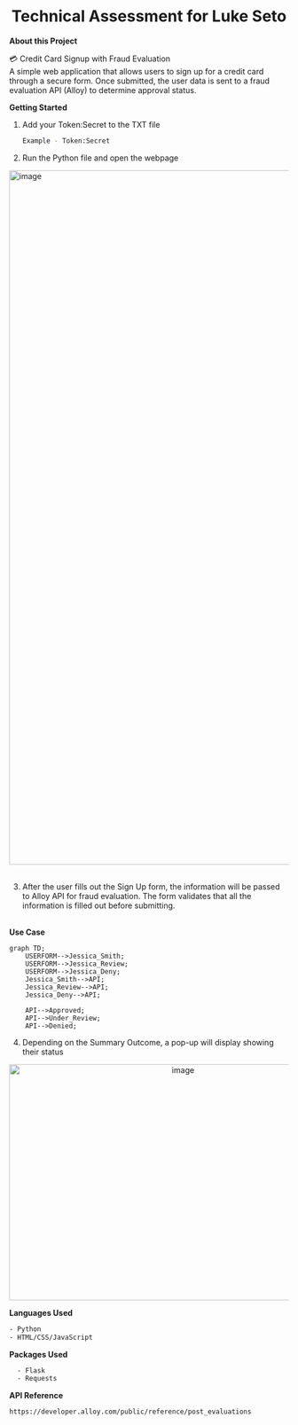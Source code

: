 <h1 align="center">
  Technical Assessment for Luke Seto<br>
</h1>

**About this Project**

💳 Credit Card Signup with Fraud Evaluation<br>
A simple web application that allows users to sign up for a credit card through a secure form. Once submitted, the user data is sent to a fraud evaluation API (Alloy) to determine approval status.


**Getting Started**

1. Add your Token:Secret to the TXT file
   ```sh
   Example - Token:Secret
   ```
2. Run the Python file and open the webpage

<img width="1434" height="1253" alt="image" src="https://github.com/user-attachments/assets/9d9e012a-110c-4135-9614-42b22cf7de17" /> <br><br>

3. After the user fills out the Sign Up form, the information will be passed to Alloy API for fraud evaluation. The form validates that all the information is filled out before submitting. <br><br>

**Use Case**
```mermaid
graph TD;
    USERFORM-->Jessica_Smith;
    USERFORM-->Jessica_Review;
    USERFORM-->Jessica_Deny; 
    Jessica_Smith-->API;
    Jessica_Review-->API;
    Jessica_Deny-->API;

    API-->Approved;
    API-->Under_Review;
    API-->Denied;

```

4. Depending on the Summary Outcome, a pop-up will display showing their status

<p align="center">
  <img width="611" height="426" alt="image" src="https://github.com/user-attachments/assets/44d9bbd9-4570-43f6-80d5-3aa589398f2f" />
</p>

**Languages Used**
<br>
```sh
- Python
- HTML/CSS/JavaScript
```
**Packages Used**
```sh
  - Flask 
  - Requests
```
**API Reference**
<br>
```sh
https://developer.alloy.com/public/reference/post_evaluations
```  

